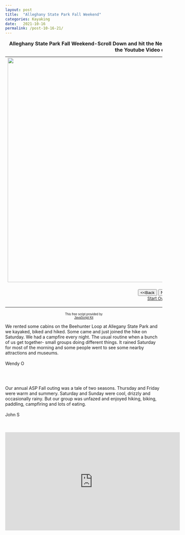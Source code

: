 ```yaml
---
layout: post
title:  "Alleghany State Park Fall Weekend"
categories: Kayaking
date:   2021-10-16
permalink: /post-10-16-21/
---
```


<table border="0" cellpadding="0">
  <caption><strong>Alleghany State Park Fall Weekend-Scroll Down and hit the Next button to view slide show,read the story below and view the Youtube Video of the Weekend</strong></caption>
  <tr>
    <td width="100%"><img src="https://i.imgur.com/XwkcpLCh.jpg" width="960" height="720" class="responsive" name="photoslider"></td>
  </tr>
  <tr>
    <td width="100%"><form method="POST" name="rotater">
      <div align="center"><center><p><script language="JavaScript1.1">
var photos=new Array()
var which=0

/*Change the below variables to reference your own images. You may have as many images in the slider as you wish*/
photos[0]="https://i.imgur.com/XwkcpLCh.jpg"
photos[1]="https://i.imgur.com/qQpUid2h.jpg"
photos[2]="https://i.imgur.com/MDlWfLlh.jpg"
photos[3]="https://i.imgur.com/n3nZntvh.jpg"
photos[4]="https://i.imgur.com/LksAoUrh.jpg"
photos[5]="https://i.imgur.com/sPmHn30h.jpg"
photos[6]="https://i.imgur.com/S053iNGh.jpg"
photos[7]="https://i.imgur.com/QzAtB4fh.jpg"
photos[8]="https://i.imgur.com/Wq38Yd8h.jpg"
photos[9]="https://i.imgur.com/R8iuoFJh.jpg"
photos[10]="https://i.imgur.com/yE3wvxph.jpg"
photos[11]="https://i.imgur.com/DvivlfEh.jpg"
photos[12]="https://i.imgur.com/JRZ8sY2h.jpg"
photos[13]="https://i.imgur.com/ERD8iTCh.jpg"
photos[14]="https://i.imgur.com/c182CRyh.jpg"
photos[15]="https://i.imgur.com/r4t9VUeh.jpg"
photos[16]="https://i.imgur.com/uwyWB39h.jpg"
photos[17]="https://i.imgur.com/Mz9esqEh.jpg"
photos[18]="https://i.imgur.com/C9Q3gEgh.jpg"
photos[19]="https://i.imgur.com/MUYNN5ih.jpg"





function backward(){
if (which>0){
window.status=''
which--
document.images.photoslider.src=photos[which]
}
}

function forward(){
if (which<photos.length-1){
which++
document.images.photoslider.src=photos[which]
}
else window.status='End of gallery'
}
</script><input type="button" value="&lt;&lt;Back" name="B2"
      onClick="backward()"> <input type="button" value="Next&gt;&gt;" name="B1"
      onClick="forward()"><br>
      <a href="#" onClick="which=1;backward();return false"><small>Start Over</small></a></p>
      </center></div>
    </form>
    </td>
  </tr>
</table>

<p align="center"><font face="arial" size="-2">This free script provided by</font><br>
<font face="arial, helvetica" size="-2"><a href="http://javascriptkit.com">JavaScript
Kit</a></font></p>
<p> We rented some cabins on the Beehunter Loop at Allegany State Park and we kayaked, biked and hiked.  Some came and just joined the hike on Saturday.  We had a campfire every night.  The usual routine when a bunch of us get together- small groups doing different things.  It rained Saturday for most of the morning and some people went to see some nearby attractions and museums.<br><br>  Wendy O</p><br><br>
<p>Our annual ASP Fall outing was a tale of two seasons. Thursday and Friday were warm and summery. Saturday and Sunday were cool, drizzly and occasionally rainy. But our group was unfazed and enjoyed hiking, biking, paddling, campfiring and lots of eating.<br><br>John S</p>
<br>
<br>
<iframe width="560" height="315" src="https://www.youtube.com/embed/Q1ChBAsCQBY" title="YouTube video player" frameborder="0" allow="accelerometer; autoplay; clipboard-write; encrypted-media; gyroscope; picture-in-picture" allowfullscreen></iframe>

